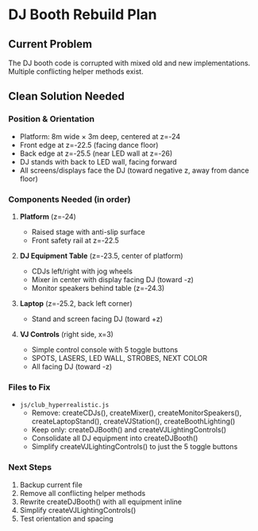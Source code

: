 # DJ Booth Rebuild Plan

## Current Problem
The DJ booth code is corrupted with mixed old and new implementations. Multiple conflicting helper methods exist.

## Clean Solution Needed

### Position & Orientation
- Platform: 8m wide × 3m deep, centered at z=-24
- Front edge at z=-22.5 (facing dance floor)  
- Back edge at z=-25.5 (near LED wall at z=-26)
- DJ stands with back to LED wall, facing forward
- All screens/displays face the DJ (toward negative z, away from dance floor)

### Components Needed (in order)
1. **Platform** (z=-24)
   - Raised stage with anti-slip surface
   - Front safety rail at z=-22.5

2. **DJ Equipment Table** (z=-23.5, center of platform)
   - CDJs left/right with jog wheels
   - Mixer in center with display facing DJ (toward -z)
   - Monitor speakers behind table (z=-24.3)

3. **Laptop** (z=-25.2, back left corner)
   - Stand and screen facing DJ (toward +z)

4. **VJ Controls** (right side, x=3)
   - Simple control console with 5 toggle buttons
   - SPOTS, LASERS, LED WALL, STROBES, NEXT COLOR
   - All facing DJ (toward -z)

### Files to Fix
- `js/club_hyperrealistic.js`
  - Remove: createCDJs(), createMixer(), createMonitorSpeakers(), createLaptopStand(), createVJStation(), createBoothLighting()
  - Keep only: createDJBooth() and createVJLightingControls()
  - Consolidate all DJ equipment into createDJBooth()
  - Simplify createVJLightingControls() to just the 5 toggle buttons

### Next Steps
1. Backup current file
2. Remove all conflicting helper methods  
3. Rewrite createDJBooth() with all equipment inline
4. Simplify createVJLightingControls()
5. Test orientation and spacing
